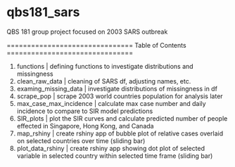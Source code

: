 # qbs181_sars
QBS 181 group project focused on 2003 SARS outbreak

=============================== Table of Contents ===============================
1. functions              | defining functions to investigate distributions and missingness
2. clean_raw_data         | cleaning of SARS df, adjusting names, etc.
3. examing_missing_data   | investigate distributions of missingness in df
4. scrape_pop             | scrape 2003 world countries population for analysis later
5. max_case_max_incidence | calculate max case number and daily incidence to compare to SIR model predictions
6. SIR_plots              | plot the SIR curves and calculate predicted number of people effected in Singapore, Hong Kong, and Canada
7. map_rshiny             | create rshiny app of bubble plot of relative cases overlaid on selected countries over time (sliding bar)
8. plot_data_rshiny       | create rshiny app showing dot plot of selected variable in selected country within selected time frame (sliding bar) 
